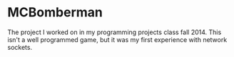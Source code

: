# MCBomberman
The project I worked on in my programming projects class fall 2014.
This isn't a well programmed game, but it was my first experience with network sockets.
